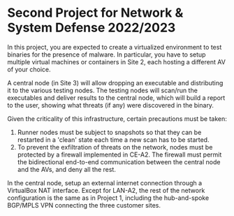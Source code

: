 # Second Project for Network & System Defense 2022/2023

In this project, you are expected to create a virtualized environment to test binaries for the presence of malware. In particular, you have to setup multiple virtual machines or containers in Site 2, each hosting a different AV of your choice. 

A central node (in Site 3) will allow dropping an executable and distributing it to the various testing nodes. The testing nodes will scan/run the executables and deliver results to the central node, which will build a report to the user, showing what threats (if any) were discovered in the binary. 

Given the criticality of this infrastructure, certain precautions must be taken: 
1. Runner nodes must be subject to snapshots so that they can be restarted in a 'clean' state each time a new scan has to be started. 
2. To prevent the exfiltration of threats on the network, nodes must be protected by a firewall implemented in CE-A2. The firewall must permit the bidirectional end-to-end communication between the central node and the AVs, and deny all the rest. 

In the central node, setup an external internet connection through a VirtualBox NAT interface. Except for LAN-A2, the rest of the network configuration is the same as in Project 1, including the hub-and-spoke BGP/MPLS VPN connecting the three customer sites.
